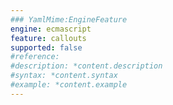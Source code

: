 ```yaml
---
### YamlMime:EngineFeature
engine: ecmascript
feature: callouts
supported: false
#reference: 
#description: *content.description
#syntax: *content.syntax
#example: *content.example
---
```

